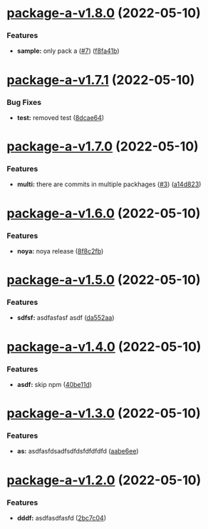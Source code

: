 # [package-a-v1.8.0](https://github.com/dinujubd/semantic-monorepo/compare/package-a-v1.7.1...package-a-v1.8.0) (2022-05-10)


### Features

* **sample:** only pack a ([#7](https://github.com/dinujubd/semantic-monorepo/issues/7)) ([f8fa41b](https://github.com/dinujubd/semantic-monorepo/commit/f8fa41bba4c4295a955e65ea99fe5ec53fd4efa9))

# [package-a-v1.7.1](https://github.com/dinujubd/semantic-monorepo/compare/package-a-v1.7.0...package-a-v1.7.1) (2022-05-10)


### Bug Fixes

* **test:** removed test ([8dcae64](https://github.com/dinujubd/semantic-monorepo/commit/8dcae64c84ef38373f7dfcad8d53d115422aab72))

# [package-a-v1.7.0](https://github.com/dinujubd/semantic-monorepo/compare/package-a-v1.6.0...package-a-v1.7.0) (2022-05-10)


### Features

* **multi:** there are commits in multiple packhages ([#3](https://github.com/dinujubd/semantic-monorepo/issues/3)) ([a14d823](https://github.com/dinujubd/semantic-monorepo/commit/a14d823a19d341c18fb2696b1bda96aa926c5fa3))

# [package-a-v1.6.0](https://github.com/dinujubd/semantic-monorepo/compare/package-a-v1.5.0...package-a-v1.6.0) (2022-05-10)


### Features

* **noya:** noya release ([8f8c2fb](https://github.com/dinujubd/semantic-monorepo/commit/8f8c2fb683feac7f259de845e71b49aac184a2dc))

# [package-a-v1.5.0](https://github.com/dinujubd/semantic-monorepo/compare/package-a-v1.4.0...package-a-v1.5.0) (2022-05-10)


### Features

* **sdfsf:** asdfasfasf asdf ([da552aa](https://github.com/dinujubd/semantic-monorepo/commit/da552aa6df68b367d46bc6a30f94189d0fa4c264))

# [package-a-v1.4.0](https://github.com/dinujubd/semantic-monorepo/compare/package-a-v1.3.0...package-a-v1.4.0) (2022-05-10)


### Features

* **asdf:** skip npm ([40be11d](https://github.com/dinujubd/semantic-monorepo/commit/40be11d5b180e91cd1023458c1050087b3129382))

# [package-a-v1.3.0](https://github.com/dinujubd/semantic-monorepo/compare/package-a-v1.2.0...package-a-v1.3.0) (2022-05-10)


### Features

* **as:** asdfasfdsadfsdfdsfdfdfdfd ([aabe6ee](https://github.com/dinujubd/semantic-monorepo/commit/aabe6eed0227f5ba974d2cf35dedc44d0965dd52))

# [package-a-v1.2.0](https://github.com/dinujubd/semantic-monorepo/compare/package-a-v1.1.0...package-a-v1.2.0) (2022-05-10)


### Features

* **dddf:** asdfasdfasfd ([2bc7c04](https://github.com/dinujubd/semantic-monorepo/commit/2bc7c0478eff8618bfcfca9bb04ab1ecc7c8e9b7))
